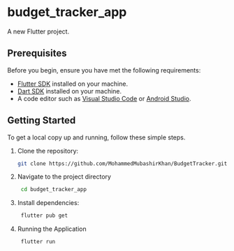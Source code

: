# budget_tracker_app

A new Flutter project.


## Prerequisites

Before you begin, ensure you have met the following requirements:

- [Flutter SDK](https://flutter.dev/docs/get-started/install) installed on your machine.
- [Dart SDK](https://dart.dev/get-dart) installed on your machine.
- A code editor such as [Visual Studio Code](https://code.visualstudio.com/) or [Android Studio](https://developer.android.com/studio).


## Getting Started

To get a local copy up and running, follow these simple steps.

1. Clone the repository:

   ```bash
   git clone https://github.com/MohammedMubashirKhan/BudgetTracker.git

2. Navigate to the project directory
   
   ```bash
    cd budget_tracker_app

3. Install dependencies:
   
   ```bash
    flutter pub get

4. Running the Application
   
   ```bash
    flutter run



